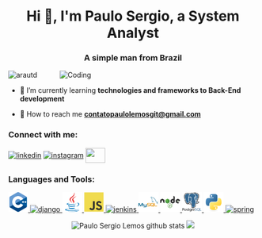 <h1 align="center">Hi 👋, I'm Paulo Sergio, a System Analyst </h1>
<h3 align="center">A simple man from Brazil</h3>
<img align="right" alt="Coding" width="400" src="https://media.giphy.com/media/12sIOcNCNrQlEc/giphy.gif">
<p align="left"> <img src="https://komarev.com/ghpvc/?username=arautd&label=Profile%20views&color=0e75b6&style=flat" alt="arautd" /> </p>

- 🌱 I’m currently learning **technologies and frameworks to Back-End development**

- 💎 How to reach me **contatopaulolemosgit@gmail.com**

<h3 align="left">Connect with me:</h3>
<p align="left">
<a href="https://linkedin.com/in/https://www.linkedin.com/in/paulo-sergio-lemos-29741b125/" target="blank"><img align="center" src="https://raw.githubusercontent.com/rahuldkjain/github-profile-readme-generator/master/src/images/icons/Social/linked-in-alt.svg" alt="linkedin" height="30" width="40" /></a>
<a href="https://instagram.com/https://instagram.com/lemos_paulserg" target="blank"><img align="center" src="https://raw.githubusercontent.com/rahuldkjain/github-profile-readme-generator/master/src/images/icons/Social/instagram.svg" alt="instagram" height="30" width="40" /></a>
<a href="mailto:contatopaulolemosgit@gmail.com" target="blank"><img align="center" src="https://upload.wikimedia.org/wikipedia/commons/thumb/7/7e/Gmail_icon_%282020%29.svg/512px-Gmail_icon_%282020%29.svg.png?20221017173631" height="30" width="40" /></a>
</p>

<h3 align="left">Languages and Tools:</h3>
<p align="left">
<a href="https://www.w3schools.com/cpp/" target="_blank"> <img src="https://raw.githubusercontent.com/devicons/devicon/master/icons/cplusplus/cplusplus-original.svg" alt="cplusplus" width="40" height="40"/> </a>
<a href="https://www.djangoproject.com/" target="_blank"> <img src="https://cdn.worldvectorlogo.com/logos/django.svg" alt="django" width="40" height="40"/> </a>
<a href="https://www.docker.com/" target="_blank"> <img src="https://raw.githubusercontent.com/devicons/devicon/master/icons/java/java-original.svg" alt="java" width="40" height="40"/> </a>
<a href="https://developer.mozilla.org/en-US/docs/Web/JavaScript" target="_blank"> <img src="https://raw.githubusercontent.com/devicons/devicon/master/icons/javascript/javascript-original.svg" alt="javascript" width="40" height="40"/> </a>
<a href="https://www.jenkins.io" target="_blank"> <img src="https://www.vectorlogo.zone/logos/jenkins/jenkins-icon.svg" alt="jenkins" width="40" height="40"/> </a>
<a href="https://www.mysql.com/" target="_blank"> <img src="https://raw.githubusercontent.com/devicons/devicon/master/icons/mysql/mysql-original-wordmark.svg" alt="mysql" width="40" height="40"/> </a>
<a href="https://nodejs.org" target="_blank"> <img src="https://raw.githubusercontent.com/devicons/devicon/master/icons/nodejs/nodejs-original-wordmark.svg" alt="nodejs" width="40" height="40"/> </a>
<a href="https://www.postgresql.org" target="_blank"> <img src="https://raw.githubusercontent.com/devicons/devicon/master/icons/postgresql/postgresql-original-wordmark.svg" alt="postgresql" width="40" height="40"/> </a>
<a href="https://postman.com" target="_blank"> <img src="https://raw.githubusercontent.com/devicons/devicon/master/icons/python/python-original.svg" alt="python" width="40" height="40"/> </a>
<a href="https://spring.io/" target="_blank"> <img src="https://www.vectorlogo.zone/logos/springio/springio-icon.svg" alt="spring" width="40" height="40"> </a>
</p>

<div align="center">  
  <img src="https://github-readme-stats.vercel.app/api?username=ArautD&show_icons=true&count_private=true&hide_border=true&title_color=fb8c00&icon_color=7F3F35&text_color=c9d1d9&bg_color=0d1117" alt="Paulo Sergio Lemos github stats" /> 
  <img src="https://github-readme-stats.vercel.app/api/top-langs/?username=ArautD&layout=compact&hide_border=true&title_color=fb8c00&text_color=D77036&bg_color=0d1117" />
</div>
